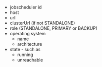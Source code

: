 * jobscheduler id
* host
* url
* clusterUrl (if not STANDALONE)
* role (STANDALONE, PRIMARY or BACKUP)
* operating system
    * name
    * architecture
* state - such as
	* running
	* unreachable
